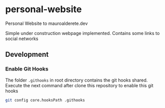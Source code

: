 # personal-website

Personal Website to mauroalderete.dev

Simple under construction webpage implemented. Contains some links to social networks

## Development

### Enable Git Hooks

The folder `.githooks` in root directory contains the git hooks shared.
Execute the next command after clone this repository to enable this git hooks

```bash
git config core.hooksPath .githooks
```
